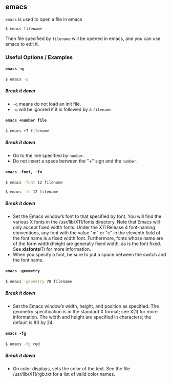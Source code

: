 ---
---

emacs
--

`emacs` is used to open a file in emacs
~~~ bash
$ emacs filename
~~~
Then file specified by `filename` will be opened in emacs, and you can use emacs to edit it.

<!--more-->

### Useful Options / Examples

#### `emacs -q`

~~~ bash
$ emacs -q
~~~

##### Break it down

 * `-q` means do not load an init file.
 * `-q` will be ignored if it is followed by a `filename`.

#### `emacs +number file`

~~~ bash
$ emacs +7 filename
~~~

##### Break it down
 * Go to the line specified by `number`.
 * Do not insert a space between the "+" sign and the `number`.

#### `emacs -font, -fn`

~~~ bash
$ emacs -font 12 filename
~~~

~~~ bash
$ emacs -fn 12 filename
~~~

##### Break it down

 * Set the Emacs window’s font to that specified by font. You will find the various X fonts
   in the /usr/lib/X11/fonts directory. Note that Emacs will only accept fixed width fonts. 
   Under the X11 Release 4 font-naming conventions, any font with the value "m" or "c" in the 
   eleventh field of the font name is a fixed width font. Furthermore, fonts whose name are of
   the form widthxheight are generally fixed width, as is the font fixed. See **xlsfonts**(1) for 
   more information.
 * When you specify a font, be sure to put a space between the switch and the font name.

#### `emacs -geometry`

~~~ bash
$ emacs -geometry 70 filename
~~~

##### Break it down

 * Set the Emacs window’s width, height, and position as specified. The geometry specification
   is in the standard X format; see X(1) for more information. The width and height are specified 
   in characters; the default is 80 by 24.

#### `emacs -fg`

~~~ bash
$ emacs -fg red
~~~

##### Break it down

 * On color displays, sets the color of the text.
   See the file /usr/lib/X11/rgb.txt for a list of valid color names.

